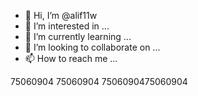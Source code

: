 - 👋 Hi, I’m @alif11w
- 👀 I’m interested in ...
- 🌱 I’m currently learning ...
- 💞️ I’m looking to collaborate on ...
- 📫 How to reach me ...

<!---
alif11w/alif11w is a ✨ special ✨ repository because its `README.md` (this file) appears on your GitHub profile.
You can click the Preview link to take a look at your changes.
--->
75060904
75060904
7506090475060904
